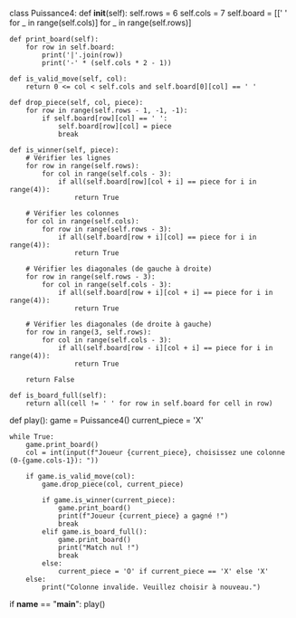 class Puissance4:
    def __init__(self):
        self.rows = 6
        self.cols = 7
        self.board = [[' ' for _ in range(self.cols)] for _ in range(self.rows)]

    def print_board(self):
        for row in self.board:
            print('|'.join(row))
            print('-' * (self.cols * 2 - 1))

    def is_valid_move(self, col):
        return 0 <= col < self.cols and self.board[0][col] == ' '

    def drop_piece(self, col, piece):
        for row in range(self.rows - 1, -1, -1):
            if self.board[row][col] == ' ':
                self.board[row][col] = piece
                break

    def is_winner(self, piece):
        # Vérifier les lignes
        for row in range(self.rows):
            for col in range(self.cols - 3):
                if all(self.board[row][col + i] == piece for i in range(4)):
                    return True

        # Vérifier les colonnes
        for col in range(self.cols):
            for row in range(self.rows - 3):
                if all(self.board[row + i][col] == piece for i in range(4)):
                    return True

        # Vérifier les diagonales (de gauche à droite)
        for row in range(self.rows - 3):
            for col in range(self.cols - 3):
                if all(self.board[row + i][col + i] == piece for i in range(4)):
                    return True

        # Vérifier les diagonales (de droite à gauche)
        for row in range(3, self.rows):
            for col in range(self.cols - 3):
                if all(self.board[row - i][col + i] == piece for i in range(4)):
                    return True

        return False

    def is_board_full(self):
        return all(cell != ' ' for row in self.board for cell in row)

def play():
    game = Puissance4()
    current_piece = 'X'

    while True:
        game.print_board()
        col = int(input(f"Joueur {current_piece}, choisissez une colonne (0-{game.cols-1}): "))

        if game.is_valid_move(col):
            game.drop_piece(col, current_piece)
            
            if game.is_winner(current_piece):
                game.print_board()
                print(f"Joueur {current_piece} a gagné !")
                break
            elif game.is_board_full():
                game.print_board()
                print("Match nul !")
                break
            else:
                current_piece = 'O' if current_piece == 'X' else 'X'
        else:
            print("Colonne invalide. Veuillez choisir à nouveau.")

if __name__ == "__main__":
    play()
